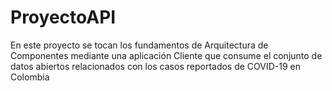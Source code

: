 # ProyectoAPI

En este proyecto se tocan los fundamentos de Arquitectura de Componentes mediante una aplicación Cliente que consume el conjunto de datos abiertos relacionados
con los casos reportados de COVID-19 en Colombia
